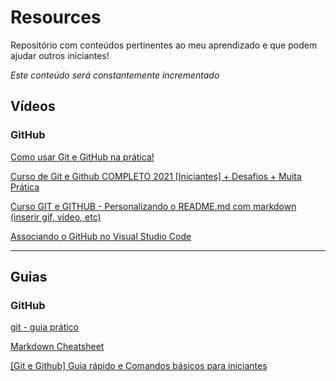 # Resources
Repositório com conteúdos pertinentes ao meu aprendizado e que podem ajudar outros iniciantes!

*Este conteúdo será constantemente incrementado*

## Vídeos
### GitHub
[Como usar Git e GitHub na prática!](https://www.youtube.com/watch?v=UBAX-13g8OM "Rafaella Ballerini")

[Curso de Git e Github COMPLETO 2021 [Iniciantes] + Desafios + Muita Prática](https://www.youtube.com/watch?v=kB5e-gTAl_s "Dev Aprender")

[Curso GIT e GITHUB - Personalizando o README.md com markdown (inserir gif, vídeo, etc)](https://www.youtube.com/watch?v=T70t3mDiwvg "Professor José de Assis")

[Associando o GitHub no Visual Studio Code](https://www.youtube.com/watch?v=peGUkhXD3Vw "Professor Well")


<hr/>

## Guias
### GitHub
[git - guia prático](https://rogerdudler.github.io/git-guide/index.pt_BR.html "Roger Dudler")

[Markdown Cheatsheet](https://github.com/adam-p/markdown-here/wiki/Markdown-Cheatsheet "adam-p" )

[[Git e Github] Guia rápido e Comandos básicos para iniciantes ](https://dev.to/womakerscode/git-e-github-guia-rapido-e-comandos-basicos-para-iniciantes-4ile "womakerscode" )
